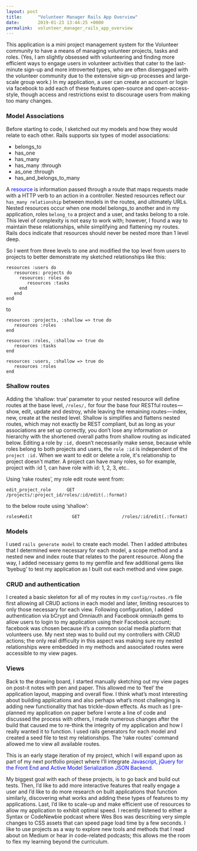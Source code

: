```yaml
---
layout: post
title:      "Volunteer Manager Rails App Overview"
date:       2019-01-23 13:44:25 +0000
permalink:  volunteer_manager_rails_app_overview
---
```



This application is a mini project management system for the Volunteer community to have a means of managing volunteer projects, tasks and roles. (Yes, I am slightly obsessed with volunteering and finding more efficient ways to engage users in volunteer activities that cater to the last-minute sign-up and more introverted types, who are often disengaged with the volunteer community due to the extensive sign-up processes and large-scale group work.) In my application, a user can create an account or login via facebook to add each of these features open-source and open-access-style, though access and restrictions exist to discourage users from making too many changes.  

### Model Associations

Before starting to code, I sketched out my models and how they would relate to each other. Rails supports six types of model associations: 
* belongs_to
* has_one
* has_many
* has_many :through
* as_one :through
* has_and_belongs_to_many

A <span style="color:blue">resource</span> is information passed through a route that maps requests made with a HTTP verb to an action in a controller. Nested resources reflect our ```has_many relationship``` between models in the routes, and ultimately URLs. Nested resources occur when one model belongs_to another and in my application, roles ```belong_to``` a project and a user, and tasks belong to a role. This level of complexity is not easy to work with; however, I found a way to maintain these relationships, while simplifying and flattening my routes. Rails docs indicate that resources should never be nested more than 1 level deep. 

So I went from three levels to one and modified the top level from users to projects to better demonstrate my sketched relationships like this:

```
resources :users do
   resources: projects do
     resources: roles do
        resources :tasks 
     end
   end
end
```
to
```
resources :projects, :shallow => true do
   resources :roles
end

resources :roles, :shallow => true do
   resources :tasks
end

resources :users, :shallow => true do
   resources :roles
end
```
### Shallow routes
Adding the ‘shallow: true’ parameter to your nested resource will define routes at the base level, ```/roles/,``` for four the base four RESTful routes — show, edit, update and destroy, while leaving the remaining routes — index, new, create at the nested level. Shallow is simplifies and flattens nested routes, which may not exactly be REST compliant, but as long as your associations are set up correctly, you don’t lose any information or hierarchy with the shortened overall paths from shallow routing as indicated below. Editing a role by ```:id,``` doesn’t necessarily make sense, because while roles belong to both projects and users, the ```role :id``` is independent of the ```project :id.``` When we want to edit or delete a role, it's relationship to project doesn't matter. A project can have many roles, so for example, project with :id 1, can have role with id: 1, 2, 3, etc..

Using ‘rake routes’, my role edit route went from:
```
edit_project_role 	   GET               /projects/:project_id/roles/:id/edit(.:format)
```
to the below route using ‘shallow’:

```
roles#edit		         GET	            /roles/:id/edit(.:format)
```

### Models 
I used ```rails generate model``` to create each model. Then I added attributes that I determined were necessary for each model, a scope method and a nested new and index route that relates to the parent resource. Along the way, I added necessary gems to my gemfile and few additional gems like ‘byebug’ to test my application as I built out each method and view page. 

### CRUD and authentication
I created a basic skeleton for all of my routes in my ```config/routes.rb``` file first allowing all CRUD actions in each model and later, limiting resources to only those necessary for each view. Following configuration, I added authentication via bCrypt and Omniauth and Facebook omniauth gems to allow users to login to my application using their Facebook account; facebook was chosen because it’s a common social media platform that volunteers use. My next step was to build out my controllers with CRUD actions; the only real difficulty in this aspect was making sure my nested relationships were embedded in my methods and associated routes were accessible to my view pages.

### Views
Back to the drawing board, I started manually sketching out my view pages on post-it notes with pen and paper. This allowed me to ‘feel’ the application layout, mapping and overall flow. I think what’s most interesting about building applications and also perhaps what’s most challenging is adding new functionality that has trickle-down effects. As much as I pre-planned my application on paper before I wrote a line of code and discussed the process with others, I made numerous changes after the build that caused me to re-think the integrity of my application and how I really wanted it to function. I used rails generators for each model and created a seed file to test my relationships. The ‘rake routes’ command allowed me to view all available routes. 

This is an early stage iteration of my project, which I will expand upon as part of my next portfolio project where I’ll integrate <span style="color:blue">Javascript, jQuery for the Front End and Active Model Serialization JSON Backend.</span>  

My biggest goal with each of these projects, is to go back and build out tests. Then, I’d like to add more interactive features that really engage a user and I’d like to do more research on built applications that function similarly, discovering what works and adding these types of features to my applications. Last, I’d like to scale-up and make efficient use of resources to allow my application to exhibit optimal speed. I recently listened to either a Syntax or CodeNewbie podcast where Wes Bos was describing very simple changes to CSS assets that can speed page load time by a few seconds.  I like to use projects as a way to explore new tools and methods that I read about on Medium or hear in code-related podcasts; this allows me the room to flex my learning beyond the curriculum.

